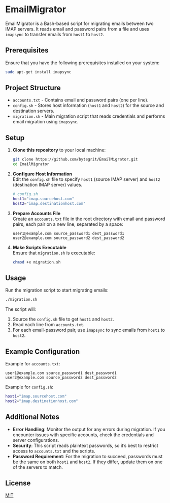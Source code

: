 
# EmailMigrator

EmailMigrator is a Bash-based script for migrating emails between two IMAP servers. It reads email and password pairs from a file and uses `imapsync` to transfer emails from `host1` to `host2`.

## Prerequisites

Ensure that you have the following prerequisites installed on your system:

```bash
sudo apt-get install imapsync
```

## Project Structure

- `accounts.txt` - Contains email and password pairs (one per line).
- `config.sh` - Stores host information (`host1` and `host2`) for the source and destination servers.
- `migration.sh` - Main migration script that reads credentials and performs email migration using `imapsync`.

## Setup

1. **Clone this repository** to your local machine:

   ```bash
   git clone https://github.com/bytegrit/EmailMigrator.git
   cd EmailMigrator
   ```

2. **Configure Host Information**  
   Edit the `config.sh` file to specify `host1` (source IMAP server) and `host2` (destination IMAP server) values.

   ```bash
   # config.sh
   host1="imap.sourcehost.com"
   host2="imap.destinationhost.com"
   ```

3. **Prepare Accounts File**  
   Create an `accounts.txt` file in the root directory with email and password pairs, each pair on a new line, separated by a space:

   ```plaintext
   user1@example.com source_password1 dest_password1
   user2@example.com source_password2 dest_password2

   ```

4. **Make Scripts Executable**  
   Ensure that `migration.sh` is executable:

   ```bash
   chmod +x migration.sh
   ```

## Usage

Run the migration script to start migrating emails:

```bash
./migration.sh
```

The script will:

1. Source the `config.sh` file to get `host1` and `host2`.
2. Read each line from `accounts.txt`.
3. For each email-password pair, use `imapsync` to sync emails from `host1` to `host2`.

## Example Configuration

Example for `accounts.txt`:

```plaintext
user1@example.com source_password1 dest_password1
user2@example.com source_password2 dest_password2

```

Example for `config.sh`:

```bash
host1="imap.sourcehost.com"
host2="imap.destinationhost.com"
```

## Additional Notes

- **Error Handling**: Monitor the output for any errors during migration. If you encounter issues with specific accounts, check the credentials and server configurations.
- **Security**: This script reads plaintext passwords, so it’s best to restrict access to `accounts.txt` and the scripts.
- **Password Requirement**: For the migration to succeed, passwords must be the same on both `host1` and `host2`. If they differ, update them on one of the servers to match.

## License

[MIT](https://choosealicense.com/licenses/mit/)
